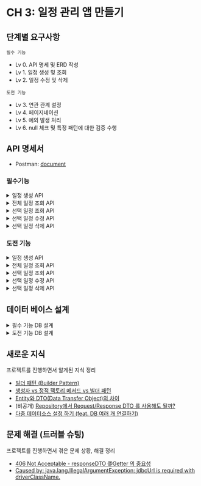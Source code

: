 # CH 3: 일정 관리 앱 만들기
## 단계별 요구사항
`필수 기능`
- Lv 0. API 명세 및 ERD 작성
- Lv 1. 일정 생성 및 조회
- Lv 2. 일정 수정 및 삭제

`도전 기능`
- Lv 3. 연관 관계 설정
- Lv 4. 페이지네이션
- Lv 5. 예외 발생 처리
- Lv 6. null 체크 및 특정 패턴에 대한 검증 수행

## API 명세서
- Postman: [document](https://documenter.getpostman.com/view/44635744/2sB2j9687J)


### 필수기능

[//]: # (일정 생성)
<details>
<summary>일정 생성 API</summary>

- Method: POST
- URL: `/api/v1/todos`
- Request Body
```json5
{
  "title": "Spring 공부",
  "contents": "Spring 기초 1~3주차 강의 학습",
  "author": "김나경",
  "password": "1234"
}
```
- Response (201 Created)

```json
{
  "id": 1,
  "title": "Spring 공부",
  "contents": "Spring 기초 1~3주차 강의 학습",
  "author": "김나경",
  "createdAt": "2025-05-10T09:00:00+09:00",
  "updatedAt": "2025-05-10T09:00:00+09:00"
}
```
</details>

[//]: # (전체 일정 조회)
<details>
<summary>전체 일정 조회 API</summary>

- Method: GET
- URL: `/api/v1/todos`
- Query Parameters
    - updatedAt: 수정일
        - type: String
        - format: YYYY-MM-DD
        - required: false
    - author: 작성자명
        - type: String
        - required: false
- Response (200 OK)
```json
[
  {
    "id": 1,
    "title": "Spring 공부",
    "contents": "Spring 기초 1~3주차 강의 학습",
    "author": "김나경",
    "createdAt": "2025-05-10T09:00:00+09:00",
    "updatedAt": "2025-05-10T09:00:00+09:00"
  },
  {
    "id": 2,
    "title": "Java 복습",
    "contents": "Java 실습 복습",
    "author": "김나나",
    "createdAt": "2025-05-11T09:00:00+09:00",
    "updatedAt": "2025-05-11T09:00:00+09:00"
  }
]
```
</details>

[//]: # (선택 일정 조회)
<details>
<summary>선택 일정 조회 API</summary>

- Method: GET
- URL: `/api/v1/todos/{id}`
- Response (200 OK)
```json
{
  "id": 1,
  "title": "Spring 공부",
  "contents": "Spring 기초 1~3주차 강의 학습",
  "author": "김나경",
  "createdAt": "2025-05-10T09:00:00+09:00",
  "updatedAt": "2025-05-10T09:00:00+09:00"
}
```
- Response (404 Not Found)
```json
{
  "error": "해당 일정이 존재하지 않습니다."
}
```

</details>

[//]: # (선택 일정 수정)
<details>
<summary>선택 일정 수정 API</summary>

- Method: PATCH
- URL: `/api/v1/todos/{id}`
- Request Body
```json5
{
  "title": "Spring 심화 공부",
  "contents": "Spring 심화 1~3주차 강의 학습",
  "author": "김나경",
  "password": "1234"
}
```

- Response (200 OK)
```json
{
  "id": 1,
  "title": "Spring 심화 공부",
  "contents": "Spring 심화 1~3주차 강의 학습",
  "author": "김나경",
  "createdAt": "2025-05-10T09:00:00+09:00",
  "updatedAt": "2025-05-12T09:00:00+09:00"
}
```
- Response (404 Not Found)
```json
{
  "error": "해당 일정이 존재하지 않습니다."
}
```
- Response (403 Forbidden)
```json
{
  "error": "비밀번호가 일치하지 않습니다."
}
```
</details>

[//]: # (선택 일정 삭제)
<details>
<summary>선택 일정 삭제 API</summary>

- Method: POST
- URL: `/api/v1/todos/{id}`
- Request Body
```json5
{
  "password": "1234"
}
```

- Response (200 OK)
```json
{
  "message": "일정이 성공적으로 삭제되었습니다."
}
```
- Response (404 Not Found)
```json
{
  "error": "해당 일정이 존재하지 않습니다."
}
```
- Response (403 Forbidden)
```json
{
  "error": "비밀번호가 일치하지 않습니다."
}
```
</details>


### 도전 기능
[//]: # (일정 생성)
<details>
<summary>일정 생성 API</summary>

- Method: POST
- URL: `/api/v2/todos`
- Request Body
```json5
{
  "title": "Spring 공부",
  "contents": "Spring 기초 1~3주차 강의 학습",
  "authorId": 1,
  "password": "1234"
}
```
- Response (201 Created)

```json
{
  "id": 13,
  "title": "Spring 공부",
  "contents": "Spring 기초 1~3주차 강의 학습",
  "author": {
    "id": 1,
    "name": "김나경",
    "email": "gajicoding@gmail.com",
    "createdAt": "2025-05-12T14:33:11",
    "updatedAt": "2025-05-12T18:49:16"
  },
  "createdAt": "2025-05-12T14:33:11",
  "updatedAt": "2025-05-12T18:49:16"
}
```
</details>

[//]: # (전체 일정 조회)
<details>
<summary>전체 일정 조회 API</summary>

- Method: GET
- URL: `/api/v2/todos`
- Query Parameters
    - updatedAt: 수정일
        - type: String
        - format: YYYY-MM-DD
        - required: false
    - authorId: 작성자 ID
        - type: Long
        - required: false
    - page: 페이지 번호
        - type: int
        - required: false
    - size: 페이지 크기
        - type: int
        - required: false
- Response (200 OK)
```json
{
  "data": [
    {
      "id": 10,
      "title": "Spring 공부",
      "contents": "Spring 기초 1~3주차 강의 학습",
      "author": {
        "id": 1,
        "name": "김나경",
        "email": "gajicoding@gmail.com",
        "createdAt": "2025-05-12T14:33:11",
        "updatedAt": "2025-05-12T17:18:45"
      },
      "createdAt": "2025-05-12T14:33:11",
      "updatedAt": "2025-05-12T17:18:45"
    },
    {
      "id": 11,
      "title": "Spring 공부",
      "contents": "Spring 기초 1~3주차 강의 학습",
      "author": {
        "id": 1,
        "name": "김나경",
        "email": "gajicoding@gmail.com",
        "createdAt": "2025-05-12T14:33:11",
        "updatedAt": "2025-05-12T17:18:45"
      },
      "createdAt": "2025-05-12T14:33:11",
      "updatedAt": "2025-05-12T17:18:45"
    }
  ],
  "page": 1,
  "size": 2,
  "totalElements": 10,
  "totalPages": 5
}
```
</details>

[//]: # (선택 일정 조회)
<details>
<summary>선택 일정 조회 API</summary>

- Method: GET
- URL: `/api/v2/todos/{id}`
- Response (200 OK)
```json
{
  "id": 1,
  "title": "Spring 심화 공부1",
  "contents": "Spring 심화 1~3주차 강의 학습",
  "author": {
    "id": 1,
    "name": "김나경",
    "email": "gajicoding@gmail.com",
    "createdAt": "2025-05-12T14:33:11",
    "updatedAt": "2025-05-12T17:17:58"
  },
  "createdAt": "2025-05-12T14:33:11",
  "updatedAt": "2025-05-12T17:17:58"
}
```

</details>

[//]: # (선택 일정 수정)
<details>
<summary>선택 일정 수정 API</summary>

- Method: PATCH
- URL: `/api/v2/todos/{id}`
- Request Body
```json5
{
  "title": "Spring 심화 공부1",
  "contents": "Spring 심화 1~3주차 강의 학습",
  "authorId": 1,
  "password": "1234"
}
```

- Response (200 OK)
```json
{
  "id": 1,
  "title": "Spring 심화 공부1",
  "contents": "Spring 심화 1~3주차 강의 학습",
  "author": {
    "id": 1,
    "name": "김나경",
    "email": "gajicoding@gmail.com",
    "createdAt": "2025-05-12T14:33:11",
    "updatedAt": "2025-05-12T17:17:58"
  },
  "createdAt": "2025-05-12T14:33:11",
  "updatedAt": "2025-05-12T17:17:58"
}
```
</details>

[//]: # (선택 일정 삭제)
<details>
<summary>선택 일정 삭제 API</summary>

- Method: POST
- URL: `/api/v2/todos/{id}`
- Request Body
```json5
{
  "authorId": 1,
  "password": "1234"
}
```

- Response (200 OK)
```json
{
  "message": "일정이 성공적으로 삭제되었습니다."
}
```
</details>

## 데이터 베이스 설계
<details>
<summary>필수 기능 DB 설계</summary>

- 개념적 설계:
    - ![er](./images/er.png)
- 논리적 설계(ERD):
    - ![erd](./images/erd.png)
- 물리적 설계(SQL):
    - [todo.sql](./todo.sql)
    - ![erdE](./images/erdE.png)
</details>

<details>
<summary>도전 기능 DB 설계</summary>

- 개념적 설계:
    - ![er2](./images/er2.png)
- 논리적 설계(ERD):
    - ![erd2](./images/erd2.png)
- 물리적 설계(SQL):
    - [todo_v2.sql](./todo_v2.sql)
    - ![erdE2](./images/erdE2.png)
</details>

## 새로운 지식
프로젝트를 진행하면서 알게된 지식 정리
- [빌더 패턴 (Builder Pattern)](https://gajicoding.tistory.com/325)
- [생성자 vs 정적 팩토리 메서드 vs 빌더 패턴](https://gajicoding.tistory.com/327)
- [Entity와 DTO(Data Transfer Object)의 차이](https://gajicoding.tistory.com/324)
- (비공개) [Repository에서 Request/Response DTO 를 사용해도 될까?](https://gajicoding.tistory.com/328)
- [다중 데이터소스 설정 하기 (feat. DB 여러 개 연결하기)](https://gajicoding.tistory.com/331)

## 문제 해결 (트러블 슈팅)
프로젝트를 진행하면서 겪은 문제 상황, 해결 정리
- [406 Not Acceptable - responseDTO @Getter 의 중요성](https://gajicoding.tistory.com/329)
- [Caused by: java.lang.IllegalArgumentException: jdbcUrl is required with driverClassName.](https://gajicoding.tistory.com/332)



